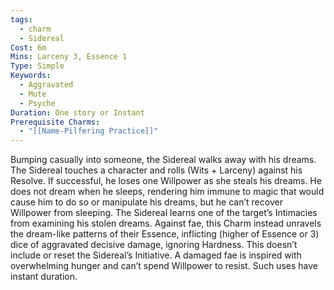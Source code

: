 ```yaml
---
tags:
  - charm
  - Sidereal
Cost: 6m
Mins: Larceny 3, Essence 1
Type: Simple
Keywords:
  - Aggravated
  - Mute
  - Psyche
Duration: One story or Instant
Prerequisite Charms:
  - "[[Name-Pilfering Practice]]"
---
```

Bumping casually into someone, the Sidereal walks away with his dreams. The Sidereal touches a character and rolls (Wits + Larceny) against his Resolve. If successful, he loses one Willpower as she steals his dreams. He does not dream when he sleeps, rendering him immune to magic that would cause him to do so or manipulate his dreams, but he can’t recover Willpower from sleeping. The Sidereal learns one of the target’s Intimacies from examining his stolen dreams. Against fae, this Charm instead unravels the dream-like patterns of their Essence, inflicting (higher of Essence or 3) dice of aggravated decisive damage, ignoring Hardness. This doesn’t include or reset the Sidereal’s Initiative. A damaged fae is inspired with overwhelming hunger and can’t spend Willpower to resist. Such uses have instant duration.